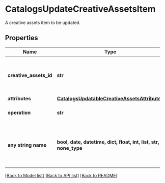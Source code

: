 # CatalogsUpdateCreativeAssetsItem

A creative assets item to be updated.

## Properties
Name | Type | Description | Notes
------------ | ------------- | ------------- | -------------
**creative_assets_id** | **str** | The catalog creative assets item id in the merchant namespace | 
**attributes** | [**CatalogsUpdatableCreativeAssetsAttributes**](CatalogsUpdatableCreativeAssetsAttributes.md) |  | 
**operation** | **str** |  | defaults to "UPDATE"
**any string name** | **bool, date, datetime, dict, float, int, list, str, none_type** | any string name can be used but the value must be the correct type | [optional]

[[Back to Model list]](../README.md#documentation-for-models) [[Back to API list]](../README.md#documentation-for-api-endpoints) [[Back to README]](../README.md)


